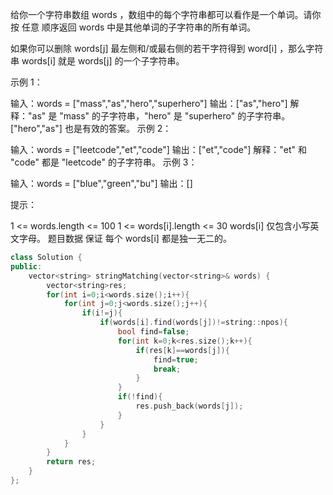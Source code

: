给你一个字符串数组 words ，数组中的每个字符串都可以看作是一个单词。请你按 任意 顺序返回 words 中是其他单词的子字符串的所有单词。

如果你可以删除 words[j] 最左侧和/或最右侧的若干字符得到 word[i] ，那么字符串 words[i] 就是 words[j] 的一个子字符串。

 

示例 1：

输入：words = ["mass","as","hero","superhero"]
输出：["as","hero"]
解释："as" 是 "mass" 的子字符串，"hero" 是 "superhero" 的子字符串。
["hero","as"] 也是有效的答案。
示例 2：

输入：words = ["leetcode","et","code"]
输出：["et","code"]
解释："et" 和 "code" 都是 "leetcode" 的子字符串。
示例 3：

输入：words = ["blue","green","bu"]
输出：[]


提示：

1 <= words.length <= 100
1 <= words[i].length <= 30
words[i] 仅包含小写英文字母。
题目数据 保证 每个 words[i] 都是独一无二的。

```cpp
class Solution {
public:
    vector<string> stringMatching(vector<string>& words) {
        vector<string>res;
        for(int i=0;i<words.size();i++){
            for(int j=0;j<words.size();j++){
                if(i!=j){
                    if(words[i].find(words[j])!=string::npos){
                        bool find=false;
                        for(int k=0;k<res.size();k++){
                            if(res[k]==words[j]){
                                find=true;
                                break;
                            }
                        }
                        if(!find){
                            res.push_back(words[j]);
                        }
                    }
                }
            }
        }
        return res;
    }
};
```

